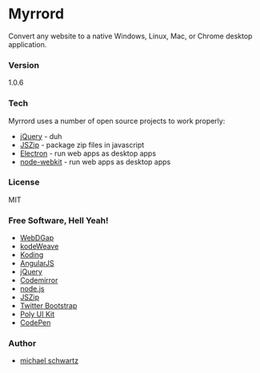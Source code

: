 # Myrrord
Convert any website to a native Windows, Linux, Mac, or Chrome desktop application.

### Version
1.0.6

### Tech

Myrrord uses a number of open source projects to work properly:

* [jQuery](http://jquery.com/) - duh
* [JSZip](https://stuk.github.io/jszip/) - package zip files in javascript
* [Electron](http://electron.atom.io/) - run web apps as desktop apps
* [node-webkit](http://nwjs.io/) - run web apps as desktop apps

### License
MIT

### Free Software, Hell Yeah!  

- [WebDGap](http://webdgap.sourceforge.net/)
- [kodeWeave](http://kodeweave.sourceforge.net/)
- [Koding](https://koding.com/R/mikethedj4)
- [AngularJS](http://angularjs.org)
- [jQuery](http://jquery.com)
- [Codemirror](http://codemirror.net/)
- [node.js](http://nodejs.org)
- [JSZip](https://stuk.github.io/jszip/)
- [Twitter Bootstrap](http://twitter.github.com/bootstrap/)
- [Poly UI Kit](https://github.com/Guilh/Poly)
- [CodePen](http://codepen.io/mikethedj4)

### Author

- [michael schwartz](http://mikethedj4.github.io/)
